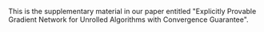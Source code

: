 This is the supplementary material in our paper entitled "Explicitly Provable Gradient Network for Unrolled Algorithms with Convergence Guarantee".
